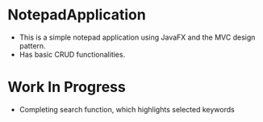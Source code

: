 # NotepadApplication

- This is a simple notepad application using JavaFX and the MVC design pattern.
- Has basic CRUD functionalities.

# Work In Progress
- Completing search function, which highlights selected keywords
